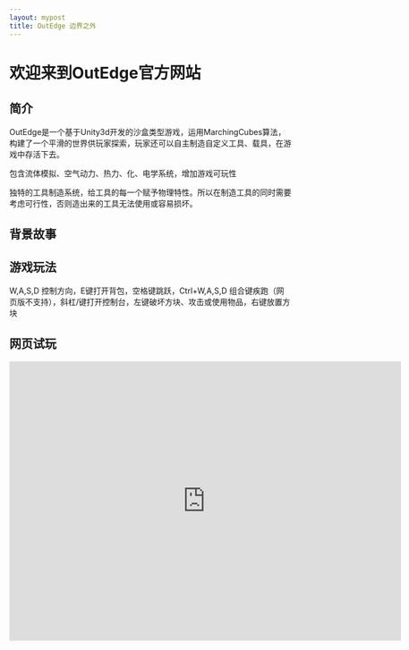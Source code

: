 ```yaml
---
layout: mypost
title: OutEdge 边界之外
---
```


# 欢迎来到OutEdge官方网站    

## 简介   
OutEdge是一个基于Unity3d开发的沙盒类型游戏，运用MarchingCubes算法，构建了一个平滑的世界供玩家探索，玩家还可以自主制造自定义工具、载具，在游戏中存活下去。

包含流体模拟、空气动力、热力、化、电学系统，增加游戏可玩性

独特的工具制造系统，给工具的每一个赋予物理特性。所以在制造工具的同时需要考虑可行性，否则造出来的工具无法使用或容易损坏。

## 背景故事   

## 游戏玩法   

W,A,S,D 控制方向，E键打开背包，空格键跳跃，Ctrl+W,A,S,D 组合键疾跑（网页版不支持），斜杠/键打开控制台，左键破坏方块、攻击或使用物品，右键放置方块

## 网页试玩   

<iframe src="https://1057237562.github.io/projectoe/game/index.html" width="700px" height="500px" frameborder="0"  allowfullscreen> </iframe>